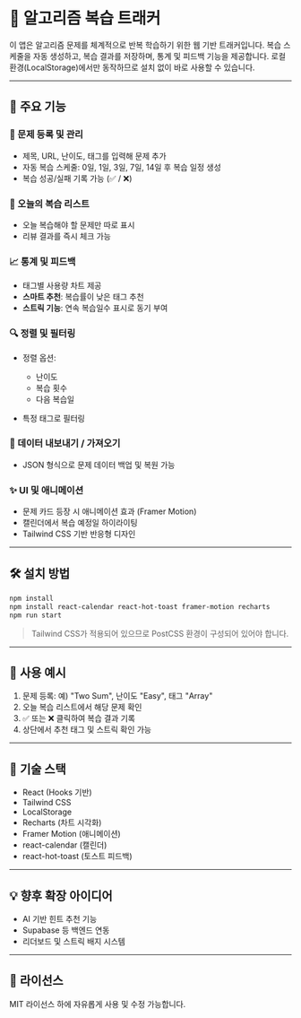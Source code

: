 # 🧠 알고리즘 복습 트래커

이 앱은 알고리즘 문제를 체계적으로 반복 학습하기 위한 웹 기반 트래커입니다. 복습 스케줄을 자동 생성하고, 복습 결과를 저장하며, 통계 및 피드백 기능을 제공합니다. 로컬 환경(LocalStorage)에서만 동작하므로 설치 없이 바로 사용할 수 있습니다.

---

## 🚀 주요 기능

### 📌 문제 등록 및 관리

* 제목, URL, 난이도, 태그를 입력해 문제 추가
* 자동 복습 스케줄: 0일, 1일, 3일, 7일, 14일 후 복습 일정 생성
* 복습 성공/실패 기록 가능 (✅ / ❌)

### 📅 오늘의 복습 리스트

* 오늘 복습해야 할 문제만 따로 표시
* 리뷰 결과를 즉시 체크 가능

### 📈 통계 및 피드백

* 태그별 사용량 차트 제공
* **스마트 추천**: 복습률이 낮은 태그 추천
* **스트릭 기능**: 연속 복습일수 표시로 동기 부여

### 🔍 정렬 및 필터링

* 정렬 옵션:

  * 난이도
  * 복습 횟수
  * 다음 복습일
* 특정 태그로 필터링

### 🔄 데이터 내보내기 / 가져오기

* JSON 형식으로 문제 데이터 백업 및 복원 가능

### ✨ UI 및 애니메이션

* 문제 카드 등장 시 애니메이션 효과 (Framer Motion)
* 캘린더에서 복습 예정일 하이라이팅
* Tailwind CSS 기반 반응형 디자인

---

## 🛠 설치 방법

```bash
npm install
npm install react-calendar react-hot-toast framer-motion recharts
npm run start
```

> Tailwind CSS가 적용되어 있으므로 PostCSS 환경이 구성되어 있어야 합니다.

---

## 🧪 사용 예시

1. 문제 등록: 예) "Two Sum", 난이도 "Easy", 태그 "Array"
2. 오늘 복습 리스트에서 해당 문제 확인
3. ✅ 또는 ❌ 클릭하여 복습 결과 기록
4. 상단에서 추천 태그 및 스트릭 확인 가능

---

## 📁 기술 스택

* React (Hooks 기반)
* Tailwind CSS
* LocalStorage
* Recharts (차트 시각화)
* Framer Motion (애니메이션)
* react-calendar (캘린더)
* react-hot-toast (토스트 피드백)

---

## 💡 향후 확장 아이디어

* AI 기반 힌트 추천 기능
* Supabase 등 백엔드 연동
* 리더보드 및 스트릭 배지 시스템

---

## 📜 라이선스

MIT 라이선스 하에 자유롭게 사용 및 수정 가능합니다.
